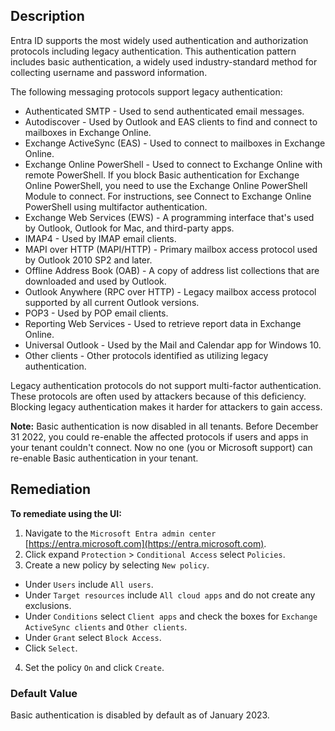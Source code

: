 ## Description

Entra ID supports the most widely used authentication and authorization protocols including legacy authentication. This authentication pattern includes basic authentication, a widely used industry-standard method for collecting username and password information.

The following messaging protocols support legacy authentication:

- Authenticated SMTP - Used to send authenticated email messages.
- Autodiscover - Used by Outlook and EAS clients to find and connect to mailboxes in Exchange Online.
- Exchange ActiveSync (EAS) - Used to connect to mailboxes in Exchange Online.
- Exchange Online PowerShell - Used to connect to Exchange Online with remote PowerShell. If you block Basic authentication for Exchange Online PowerShell, you need to use the Exchange Online PowerShell Module to connect. For instructions, see Connect to Exchange Online PowerShell using multifactor authentication.
- Exchange Web Services (EWS) - A programming interface that's used by Outlook, Outlook for Mac, and third-party apps.
- IMAP4 - Used by IMAP email clients.
- MAPI over HTTP (MAPI/HTTP) - Primary mailbox access protocol used by Outlook 2010 SP2 and later.
- Offline Address Book (OAB) - A copy of address list collections that are downloaded and used by Outlook.
- Outlook Anywhere (RPC over HTTP) - Legacy mailbox access protocol supported by all current Outlook versions.
- POP3 - Used by POP email clients.
- Reporting Web Services - Used to retrieve report data in Exchange Online.
- Universal Outlook - Used by the Mail and Calendar app for Windows 10.
- Other clients - Other protocols identified as utilizing legacy authentication.

Legacy authentication protocols do not support multi-factor authentication. These protocols are often used by attackers because of this deficiency. Blocking legacy authentication makes it harder for attackers to gain access.

**Note:** Basic authentication is now disabled in all tenants. Before December 31 2022, you could re-enable the affected protocols if users and apps in your tenant couldn't connect. Now no one (you or Microsoft support) can re-enable Basic authentication in your tenant.

## Remediation

**To remediate using the UI:**

1. Navigate to the `Microsoft Entra admin center` [https://entra.microsoft.com](https://entra.microsoft.com).
2. Click expand `Protection` > `Conditional Access` select `Policies`.
3. Create a new policy by selecting `New policy`.
 - Under `Users` include `All users`.
 - Under `Target resources` include `All cloud apps` and do not create any exclusions.
 - Under `Conditions` select `Client apps` and check the boxes for `Exchange ActiveSync clients` and `Other clients`.
 - Under `Grant` select `Block Access`.
 - Click `Select`.
4. Set the policy `On` and click `Create`.

### Default Value

Basic authentication is disabled by default as of January 2023.
